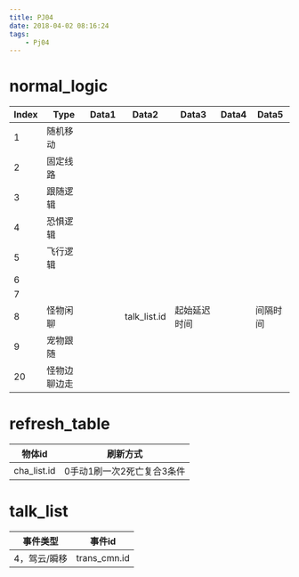 ```yaml
---
title: PJ04
date: 2018-04-02 08:16:24
tags:
	- Pj04
---
```


# normal_logic

|Index|Type|Data1|Data2|Data3|Data4|Data5|
|-----|----|-----|-----|-----|-----|-----|
|1	|随机移动|
|2	|固定线路|
|3	|跟随逻辑|
|4	|恐惧逻辑|
|5	|飞行逻辑|
|6	|
|7	|
|8	|怪物闲聊||talk_list.id|起始延迟时间||间隔时间|
|9	|宠物跟随|
|20	|怪物边聊边走|

# refresh_table

|物体id|刷新方式|
|--|--|
|cha_list.id|0手动1刷一次2死亡复合3条件|

# talk_list

|事件类型|事件id|
|--|--|
|4，驾云/瞬移|trans_cmn.id|